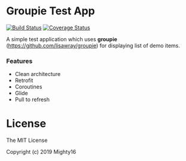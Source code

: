 # Groupie Test App
[![Build Status](https://travis-ci.org/Mighty16/Groupie-Test-App.svg?branch=master)](https://travis-ci.org/Mighty16/Groupie-Test-App) [![Coverage Status](https://coveralls.io/repos/github/Mighty16/Groupie-Test-App/badge.svg?branch=master)](https://coveralls.io/github/Mighty16/Groupie-Test-App?branch=master)

A simple test application which uses **groupie** (https://github.com/lisawray/groupie) for displaying list of demo items.

### Features
- Clean architecture
- Retrofit
- Coroutines
- Glide
- Pull to refresh

# License
The MIT License

Copyright (c) 2019 Mighty16